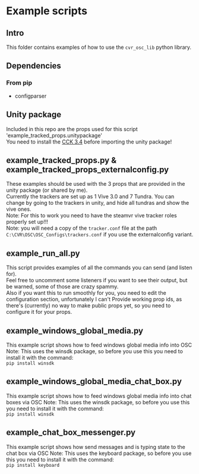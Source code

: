 # Example scripts

## Intro

This folder contains examples of how to use the `cvr_osc_lib` python library.

## Dependencies  

### From pip  

- configparser  

## Unity package

Included in this repo are the props used for this script 'example_tracked_props.unitypackage'  
You need to install the [CCK 3.4](https://docs.abinteractive.net/cck/setup/) before importing the unity package!

## example_tracked_props.py & example_tracked_props_externalconfig.py

These examples should be used with the 3 props that are provided in the unity package (or shared by me).  
Currently the trackers are set up as 1 Vive 3.0 and 7 Tundra. You can change by going to the trackers in unity, and hide all tundras and show the vive ones.  
Note: For this to work you need to have the steamvr vive tracker roles properly set up!!!  
Note: you will need a copy of the `tracker.conf` file at the path `C:\CVR\OSC\OSC_Configs\trackers.conf` if you use the externalconfig variant.  

## example_run_all.py

This script provides examples of all the commands you can send (and listen for).  
Feel free to uncomment some listeners if you want to see their output, but be warned, some of those are crazy spammy.  
Also if you want this to run smoothly for you, you need to edit the configuration section, unfortunately I can't Provide working prop ids, as there's (currently) no way to make public props yet, so you need to configure it for your props.  

## example_windows_global_media.py  

This example script shows how to feed windows global media info into OSC  
Note: This uses the winsdk package, so before you use this you need to install it with the command:  
`pip install winsdk`  

## example_windows_global_media_chat_box.py  

This example script shows how to feed windows global media info into chat boxes via OSC 
Note: This uses the winsdk package, so before you use this you need to install it with the command:  
`pip install winsdk`  

## example_chat_box_messenger.py  

This example script shows how send messages and is typing state to the chat box via OSC
Note: This uses the keyboard package, so before you use this you need to install it with the command:  
`pip install keyboard`  
